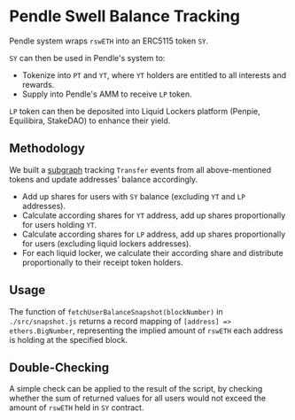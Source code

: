 # Pendle Swell Balance Tracking 

Pendle system wraps `rswETH` into an ERC5115 token `SY`.

`SY` can then be used in Pendle's system to:
- Tokenize into `PT` and `YT`, where `YT` holders are entitled to all interests and rewards.
- Supply into Pendle's AMM to receive `LP` token.

`LP` token can then be deposited into Liquid Lockers platform (Penpie, Equilibira, StakeDAO) to enhance their yield.

## Methodology

We built a [subgraph](https://thegraph.com/hosted-service/subgraph/pendle-finance/pendle-rsweth-tracker) tracking `Transfer` events from all above-mentioned tokens and update addresses' balance accordingly.

- Add up shares for users with `SY` balance (excluding `YT` and `LP` addresses).
- Calculate according shares for `YT` address, add up shares proportionally for users holding `YT`.
- Calculate according shares for `LP` address, add up shares proportionally for users (excluding liquid lockers addresses).
- For each liquid locker, we calculate their according share and distribute proportionally to their receipt token holders. 

## Usage

The function of `fetchUserBalanceSnapshot(blockNumber)` in `./src/snapshot.js` returns a record mapping of `[address] => ethers.BigNumber`, representing the implied amount of `rswETH` each address is holding at the specified block.

## Double-Checking

A simple check can be applied to the result of the script, by checking whether the sum of returned values for all users would not exceed the amount of `rswETH` held in `SY` contract.
